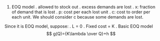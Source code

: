 1. EOQ model
. allowed to stock out
. excess demands are lost
. x: fraction of demand that is lost
. p: cost per each lost unit
. c: cost to order per each unit. We should consider c because some demands are lost.

Since it is EOQ model, suppose:
. L = 0
. Fixed   cost = K
. 
Basic EOQ model
$$
g(Q)={K\lambda \over Q}+h
$$ 
<!--stackedit_data:
eyJoaXN0b3J5IjpbLTYxNzc0MTczMywtMTc0NzMxMjY3NywtMT
M4MTY0MzkxMSwtNjA5NjA1NTM4XX0=
-->